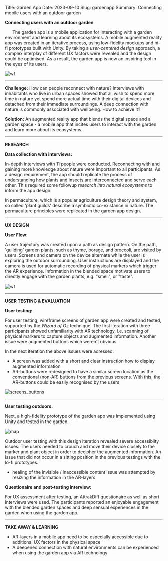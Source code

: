 Title: Garden App
Date: 2023-09-10
Slug: gardenapp
Summary: Connecting mobile users with an outdoor garden 

**Connecting users with an outdoor garden** 

&nbsp;&nbsp;&nbsp;&nbsp;&nbsp;&nbsp;The garden app is a mobile application for interacting with a garden environment and learning about its ecosystems. A mobile augmented reality app was created in an iterative process, using low-fidelity mockups and hi-fi prototypes built with Unity. By taking a *user-centered design* approach, a complex interplay of different UX factors were revealed and the design could be optimised. As a result, the garden app is now an inspiring tool in the eyes of its users.


![wf](/images/gardenapp2a.png "gardenapp wireframe") 

--------

**Challenge:** How can people reconnect with nature? Interviews with inhabitants who live in urban spaces showed that all wish to spend more time in nature yet spend more actual time with their digital devices and detached from their immediate surroundings. A deep connection with nature is commonly associated with wellbeing. How to achieve it?

**Solution:** An augmented reality app that blends the digital space and a garden space - a mobile app that incites users to interact with the garden and learn more about its ecosystems.

------

**RESEARCH**

**Data collection with interviews:**

In-depth interviews with 11 people were conducted. Reconnecting with and gaining more knowledge about nature were important to all participants. As a design requirement, the app should replicate the process of understanding how plants and insects are interconnected and serve each other. This required some followup *research into natural ecosystems* to inform the app design.

In permaculture, which is a popular agriculture design theory and system, so called 'plant guilds' describe a symbiotic co-existance in nature. The permaculture principles were replicated in the garden app design.

------
**UX DESIGN**

**User Flow:**

A user trajectory was created upon a path as design pattern. On the path, 'guilding' garden plants, such as thyme, borage, and broccoli, are visited by users. Screens and camera on the device alternate while the user is exploring the outdoor surrounding. User instructions are displayed and the camera is used for automatic recording of physical markers which trigger the AR experience. Information in the blended space motivate users to directly engage with the garden plants, e.g. "smell", or "taste".

![wf](/images/userflow.png "gardenapp userflow") 

------

**USER TESTING & EVALUATION**

**User testing:**

For user testing, wireframe screens of garden app were created and tested, supported by the *Wizard of Oz* technique. The first iteration with three participants showed unfamiliarity with AR technology, i.e. scanning of physical markers to capture objects and augmented information. Another issue were augmented buttons which weren't obvious.

In the next iteration the above issues were adressed: 

+ A screen was added with a short and clear instruction how to display augmented information
+ AR-buttons were redesigned to have a similar screen location as the conventional (non-AR) buttons from the previous screens. With this, the AR-buttons could be easily recognised by the users

![screens_buttons](/images/buttons_same.png "wireframes_buttons") 

------

**User testing outdoors:**

Next, a high-fidelity prototype of the garden app was implemented using Unity and tested in the garden. 

![map](/images/gardenmap.png "outdoor testing") 

Outdoor user testing with this design iteration revealed severe accessibilty issues: The users needed to crouch and move their device closely to the marker and plant object in order to decipher the augmented information. An issue that did not occur in a sitting position in the previous testings with the lo-fi prototypes. 

+ healing of the invisible / inaccessible content issue was attempted by resizing the information in the AR-layers   

**Questionaire and post-testing interview:**

For UX assessment after testing, an AttrakDiff questionaire as well as short interviews were used. The participants reported an enjoyable engagement with the blended garden spaces and deep sensual experiences in the garden when using the garden app.

-----

**TAKE AWAY & LEARNING**

+ AR-layers in a mobile app need to be especially accessible due to additional UX factors in the physical space
+ A deepened connection with natural environments can be experienced when using the garden app via AR technology





